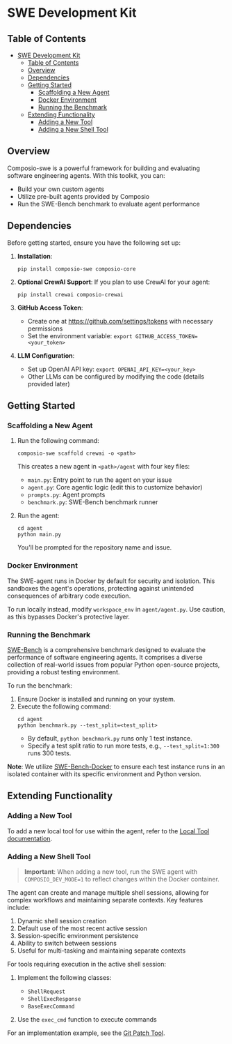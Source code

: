 # SWE Development Kit

## Table of Contents

- [SWE Development Kit](#swe-development-kit)
  - [Table of Contents](#table-of-contents)
  - [Overview](#overview)
  - [Dependencies](#dependencies)
  - [Getting Started](#getting-started)
    - [Scaffolding a New Agent](#scaffolding-a-new-agent)
    - [Docker Environment](#docker-environment)
    - [Running the Benchmark](#running-the-benchmark)
  - [Extending Functionality](#extending-functionality)
    - [Adding a New Tool](#adding-a-new-tool)
    - [Adding a New Shell Tool](#adding-a-new-shell-tool)

## Overview

Composio-swe is a powerful framework for building and evaluating software engineering agents. With this toolkit, you can:

- Build your own custom agents
- Utilize pre-built agents provided by Composio
- Run the SWE-Bench benchmark to evaluate agent performance

## Dependencies

Before getting started, ensure you have the following set up:

1. **Installation**:

   ```
   pip install composio-swe composio-core
   ```

2. **Optional CrewAI Support**:
   If you plan to use CrewAI for your agent:

   ```
   pip install crewai composio-crewai
   ```

3. **GitHub Access Token**:

   - Create one at https://github.com/settings/tokens with necessary permissions
   - Set the environment variable: `export GITHUB_ACCESS_TOKEN=<your_token>`

4. **LLM Configuration**:
   - Set up OpenAI API key: `export OPENAI_API_KEY=<your_key>`
   - Other LLMs can be configured by modifying the code (details provided later)

## Getting Started

### Scaffolding a New Agent

1. Run the following command:

   ```
   composio-swe scaffold crewai -o <path>
   ```

   This creates a new agent in `<path>/agent` with four key files:

   - `main.py`: Entry point to run the agent on your issue
   - `agent.py`: Core agentic logic (edit this to customize behavior)
   - `prompts.py`: Agent prompts
   - `benchmark.py`: SWE-Bench benchmark runner

2. Run the agent:
   ```
   cd agent
   python main.py
   ```
   You'll be prompted for the repository name and issue.

### Docker Environment

The SWE-agent runs in Docker by default for security and isolation. This sandboxes the agent's operations, protecting against unintended consequences of arbitrary code execution.

To run locally instead, modify `workspace_env` in `agent/agent.py`. Use caution, as this bypasses Docker's protective layer.

### Running the Benchmark

[SWE-Bench](https://www.swebench.com/) is a comprehensive benchmark designed to evaluate the performance of software engineering agents. It comprises a diverse collection of real-world issues from popular Python open-source projects, providing a robust testing environment.

To run the benchmark:

1. Ensure Docker is installed and running on your system.
2. Execute the following command:
   ```
   cd agent
   python benchmark.py --test_split=<test_split>
   ```
   - By default, `python benchmark.py` runs only 1 test instance.
   - Specify a test split ratio to run more tests, e.g., `--test_split=1:300` runs 300 tests.

**Note**: We utilize [SWE-Bench-Docker](https://github.com/aorwall/SWE-bench-docker) to ensure each test instance runs in an isolated container with its specific environment and Python version.

## Extending Functionality

### Adding a New Tool

To add a new local tool for use within the agent, refer to the <a href="https://docs.composio.dev/sdk/python/local_tools" target="_blank">Local Tool documentation</a>.

### Adding a New Shell Tool

> **Important**: When adding a new tool, run the SWE agent with `COMPOSIO_DEV_MODE=1` to reflect changes within the Docker container.

The agent can create and manage multiple shell sessions, allowing for complex workflows and maintaining separate contexts. Key features include:

1. Dynamic shell session creation
2. Default use of the most recent active session
3. Session-specific environment persistence
4. Ability to switch between sessions
5. Useful for multi-tasking and maintaining separate contexts

For tools requiring execution in the active shell session:

1. Implement the following classes:

   - `ShellRequest`
   - `ShellExecResponse`
   - `BaseExecCommand`

2. Use the `exec_cmd` function to execute commands

For an implementation example, see the [Git Patch Tool](https://github.com/ComposioHQ/composio/blob/master/python/composio/tools/local/shelltool/git_cmds/actions/get_patch.py).
